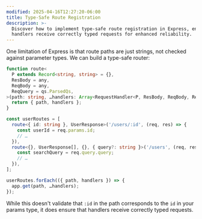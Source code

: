 ```yaml
---
modified: 2025-04-16T12:27:20-06:00
title: Type-Safe Route Registration
description: >-
  Discover how to implement type-safe route registration in Express, ensuring
  handlers receive correctly typed requests for enhanced reliability.
---
```


One limitation of Express is that route paths are just strings, not checked against parameter types. We can build a type-safe router:

```ts
function route<
  P extends Record<string, string> = {},
  ResBody = any,
  ReqBody = any,
  ReqQuery = qs.ParsedQs,
>(path: string, …handlers: Array<RequestHandler<P, ResBody, ReqBody, ReqQuery>>) {
  return { path, handlers };
}
```

```ts
const userRoutes = [
  route<{ id: string }, UserResponse>('/users/:id', (req, res) => {
    const userId = req.params.id;
    // …
  }),
  route<{}, UserResponse[], {}, { query?: string }>('/users', (req, res) => {
    const searchQuery = req.query.query;
    // …
  }),
];
```

```ts
userRoutes.forEach(({ path, handlers }) => {
  app.get(path, …handlers);
});
```

While this doesn't validate that `:id` in the path corresponds to the `id` in your params type, it does ensure that handlers receive correctly typed requests.
